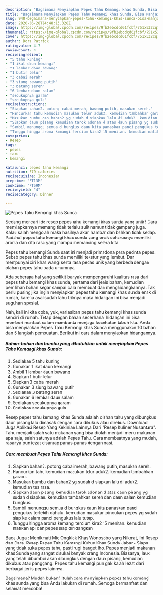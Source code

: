 ```yaml
---
description: "Bagaimana Menyiapkan Pepes Tahu Kemangi khas Sunda, Bisa Manjain Lidah"
title: "Bagaimana Menyiapkan Pepes Tahu Kemangi khas Sunda, Bisa Manjain Lidah"
slug: 940-bagaimana-menyiapkan-pepes-tahu-kemangi-khas-sunda-bisa-manjain-lidah
date: 2020-06-28T14:48:15.328Z
image: https://img-global.cpcdn.com/recipes/9fb2ebcdcd61fcbf/751x532cq70/pepes-tahu-kemangi-khas-sunda-foto-resep-utama.jpg
thumbnail: https://img-global.cpcdn.com/recipes/9fb2ebcdcd61fcbf/751x532cq70/pepes-tahu-kemangi-khas-sunda-foto-resep-utama.jpg
cover: https://img-global.cpcdn.com/recipes/9fb2ebcdcd61fcbf/751x532cq70/pepes-tahu-kemangi-khas-sunda-foto-resep-utama.jpg
author: Dora Patrick
ratingvalue: 4.7
reviewcount: 4
recipeingredient:
- "5 tahu kuning"
- "1 ikat daun kemangi"
- "1 lembar daun bawang"
- "1 butir telur"
- "3 cabai merah"
- "3 siung bawang putih"
- "3 batang sereh"
- "6 lembar daun salam"
- "secukupnya garam"
- "secukupnya gula"
recipeinstructions:
- "Siapkan bahan2. potong cabai merah, bawang putih, masukan sereh."
- "Hancurkan tahu kemudian masukan telur aduk2. kemudian tambahkan garam."
- "Masukan bumbu dan bahan2 yg sudah d siapkan lalu di aduk2. kemudian tes rasa."
- "Siapkan daun pisang kemudian tarok adonan d atas daun pisang yg sudah d siapkan. kemudian tambahkan sereh dan daun salam kemudian bungkus."
- "Sambil menunggu semua d bungkus daun kita panaskan panci pengukus terlebih dahulu. kemudian masukan pincukan pepes yg sudah siap ke dalam panci pengukus lalu tutup."
- "Tunggu hingga aroma kemangi tercium kira2 15 menitan. kemudian matikan api dan pepes siap dihidangkan"
categories:
- Resep
tags:
- pepes
- tahu
- kemangi

katakunci: pepes tahu kemangi 
nutrition: 279 calories
recipecuisine: Indonesian
preptime: "PT13M"
cooktime: "PT59M"
recipeyield: "4"
recipecategory: Dinner

---
```



![Pepes Tahu Kemangi khas Sunda](https://img-global.cpcdn.com/recipes/9fb2ebcdcd61fcbf/751x532cq70/pepes-tahu-kemangi-khas-sunda-foto-resep-utama.jpg)

Sedang mencari ide resep pepes tahu kemangi khas sunda yang unik? Cara menyiapkannya memang tidak terlalu sulit namun tidak gampang juga. Kalau salah mengolah maka hasilnya akan hambar dan bahkan tidak sedap. Padahal pepes tahu kemangi khas sunda yang enak seharusnya memiliki aroma dan cita rasa yang mampu memancing selera kita.

Pepes tahu kemangi Sunda saat ini menjadi primadona para pecinta pepes. Sebab pepes tahu khas sunda memiliki tekstur yang lembut. Dan mempunyai ciri khas wangi serta rasa pedas unik yang berbeda dengan olahan pepes tahu pada umumnya.

Ada beberapa hal yang sedikit banyak mempengaruhi kualitas rasa dari pepes tahu kemangi khas sunda, pertama dari jenis bahan, kemudian pemilihan bahan segar sampai cara membuat dan menghidangkannya. Tak perlu pusing jika ingin menyiapkan pepes tahu kemangi khas sunda enak di rumah, karena asal sudah tahu triknya maka hidangan ini bisa menjadi suguhan spesial.


Nah, kali ini kita coba, yuk, variasikan pepes tahu kemangi khas sunda sendiri di rumah. Tetap dengan bahan sederhana, hidangan ini bisa memberi manfaat dalam membantu menjaga kesehatan tubuh kita. Anda bisa menyiapkan Pepes Tahu Kemangi khas Sunda menggunakan 10 bahan dan 6 langkah pembuatan. Berikut ini cara dalam menyiapkan hidangannya.

<!--inarticleads1-->

##### Bahan-bahan dan bumbu yang dibutuhkan untuk menyiapkan Pepes Tahu Kemangi khas Sunda:

1. Sediakan 5 tahu kuning
1. Gunakan 1 ikat daun kemangi
1. Ambil 1 lembar daun bawang
1. Siapkan 1 butir telur
1. Siapkan 3 cabai merah
1. Gunakan 3 siung bawang putih
1. Sediakan 3 batang sereh
1. Gunakan 6 lembar daun salam
1. Sediakan secukupnya garam
1. Sediakan secukupnya gula


Resep pepes tahu kemangi khas Sunda adalah olahan tahu yang dibungkus daun pisang lalu dimasak dengan cara dikukus atau direbus. Download Juga Aplikasi Resep Yang Kekinian Lainnya Dari &#34;Resep Kuliner Nusantara&#34;. Tahu menjadi salah satu makanan yang bisa diolah menjadi menu makanan apa saja, salah satunya adalah Pepes Tahu. Cara membuatnya yang mudah, rasanya pun lezat disantap panas-panas dengan nasi. 

<!--inarticleads2-->

##### Cara membuat Pepes Tahu Kemangi khas Sunda:

1. Siapkan bahan2. potong cabai merah, bawang putih, masukan sereh.
1. Hancurkan tahu kemudian masukan telur aduk2. kemudian tambahkan garam.
1. Masukan bumbu dan bahan2 yg sudah d siapkan lalu di aduk2. kemudian tes rasa.
1. Siapkan daun pisang kemudian tarok adonan d atas daun pisang yg sudah d siapkan. kemudian tambahkan sereh dan daun salam kemudian bungkus.
1. Sambil menunggu semua d bungkus daun kita panaskan panci pengukus terlebih dahulu. kemudian masukan pincukan pepes yg sudah siap ke dalam panci pengukus lalu tutup.
1. Tunggu hingga aroma kemangi tercium kira2 15 menitan. kemudian matikan api dan pepes siap dihidangkan


Baca Juga : Menikmati Mie Ongklok Khas Wonosobo yang Nikmat, Ini Resep dan Cara. Resep Pepes Tahu Kemangi Kukus Khas Sunda Jabar - Siapa yang tidak suka pepes tahu, pasti rugi banget lho. Pepes menjadi makanan khas Sunda yang sangat disukai banyak orang Indonesia. Biasanya, lauk yang telah dibumbui akan dibungkus dengan daun pisang, kemudian dikukus atau panggang. Pepes tahu kemangi pun gak kalah lezat dari berbagai jenis pepes lainnya. 

Bagaimana? Mudah bukan? Itulah cara menyiapkan pepes tahu kemangi khas sunda yang bisa Anda lakukan di rumah. Semoga bermanfaat dan selamat mencoba!
